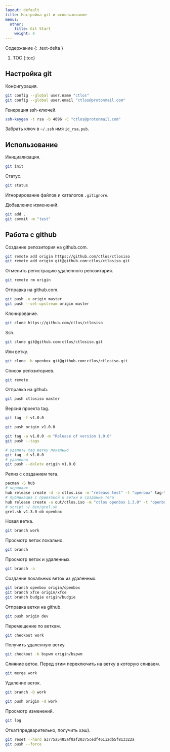 ```yaml
---
layout: default
title: Настройка git и использование
menus:
  other:
    title: Git Start
    weight: 4
---
```


Содержание
{: .text-delta }

1. TOC
{:toc}

## Настройка git

Конфигурация.

```bash
git config --global user.name "ctlos"
git config --global user.email "ctlos@protonmail.com"
```

Генерация ssh-ключей.

```bash
ssh-keygen -t rsa -b 4096 -C "ctlos@protonmail.com"
```

Забрать ключ в `~/.ssh` имя `id_rsa.pub`.

## Использование

Инициализация.

```bash
git init
```

Статус.

```bash
git status
```

Игнорирование файлов и каталогов `.gitignore`.

Добавление изменений.

```bash
git add .
git commit -m "test"
```

## Работа с github

Создание репозитория на github.com.

```bash
git remote add origin https://github.com/ctlos/ctlosiso
git remote add origin git@github.com:ctlos/ctlosiso.git
```

Отменить регистрацию удаленного репозитария.

```bash
git remote rm origin
```

Отправка на github.com.

```bash
git push -u origin master
git push --set-upstream origin master
```

Клонирование.

```bash
git clone https://github.com/ctlos/ctlosiso
```

Ssh.

```bash
git clone git@github.com:ctlos/ctlosiso.git
```

Или ветку.

```bash
git clone -b openbox git@github.com:ctlos/ctlosiso.git
```

Список репозиториев.

```bash
git remote
```

Отправка на github.

```bash
git push ctlosiso master
```

Версия проекта tag.

```bash
git tag -f v1.0.0

git push origin v1.0.0

git tag -a v1.0.0 -m "Release of version 1.0.0"
git push --tags

# удалить tag ветку локально
git tag -d v1.0.0
# удаленно
git push --delete origin v1.0.0
```

Релиз с созданием тега.

```bash
pacman -S hub
# черновик
hub release create -d -a ctlos.iso -m "release test" -t "openbox" tag-test
# публикация с привязкой к ветки и создание тега
hub release create -a out/ctlos.iso -m "ctlos openbox 1.3.0" -t "openbox" v1.3.0-ob
# script ~/.bin/grel.sh
grel.sh v1.3.0-ob openbox
```

Новая ветка.

```bash
git branch work
```

Просмотр веток локально.

```bash
git branch
```

Просмотр веток и удаленных.

```bash
git branch -a
```

Создание локальных веток из удаленных.

```bash
git branch openbox origin/openbox
git branch xfce origin/xfce
git branch budgie origin/budgie
```

Отправка ветки на github.

```bash
git push origin dev
```

Перемещение по веткам.

```bash
git checkout work
```

Получить удаленную ветку.

```bash
git checkout -b bspwm origin/bspwm
```

Слияние веток. Перед этим переключить на ветку в которую сливаем.

```bash
git merge work
```

Удаление веток.

```bash
git branch -D work

git push origin -d work
```

Просмотр изменений.

```bash
git log
```

Откат(предварительно, получить хэш).

```bash
git reset --hard a3775a5485af0af20375cedf46112db5f813322a
git push --force
```

